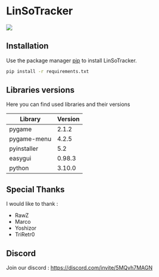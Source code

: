 # LinSoTracker
<img src="http://linsotracker.com/tracker/gitbanner.png"></img>
## Installation

Use the package manager [pip](https://pip.pypa.io/en/stable/) to install LinSoTracker.

```bash
pip install -r requirements.txt
```

## Libraries versions

Here you can find used libraries and their versions

| Library     | Version |
|-------------|---------|
| pygame      | 2.1.2   |
| pygame-menu | 4.2.5   |
| pyinstaller | 5.2     |
| easygui     | 0.98.3  |
| python      | 3.10.0  |

## Special Thanks

I would like to thank :
 - RawZ
 - Marco
 - Yoshizor 
 - TriRetr0

## Discord 

Join our discord : https://discord.com/invite/5MQvh7MAGN